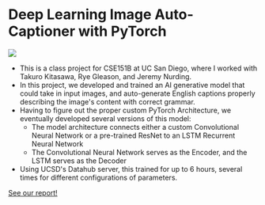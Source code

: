 # Deep Learning Image Auto-Captioner with PyTorch


![](/images/images_cse151b_pa3/image_autocaptioner)

* This is a class project for CSE151B at UC San Diego, where I worked with Takuro Kitasawa, Rye Gleason, and Jeremy Nurding.
* In this project, we developed and trained an AI generative model that could take in input images, and auto-generate English captions properly describing the image's content with correct grammar.
* Having to figure out the proper custom PyTorch Architecture, we eventually developed several versions of this model:
    * The model architecture connects either a custom Convolutional Neural Network or a pre-trained ResNet to an LSTM Recurrent Neural Network
    * The Convolutional Neural Network serves as the Encoder, and the LSTM serves as the Decoder
* Using UCSD's Datahub server, this trained for up to 6 hours, several times for different configurations of parameters.

[See our report!](/images/images_cse151b_pa3/cse151b_report.pdf)
